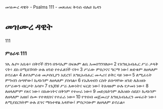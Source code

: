 ﻿
 መዝሙረ ዳዊት - Psalms 111 - መጽሐፍ ቅዱስ ብሉይ ኪዳን
# መዝሙረ ዳዊት
111
### ምዕራፍ 111
 ሃሌ ሉያ። አቤቱ፥ በቅኖች ሸንጎ በጉባኤም በፍጹም ልቤ አመሰግንሃለሁ።
2  የእግዚአብሔር ሥራ ታላቅ ናት፥ ደስ በሚሰኙባት ሁሉ ዘንድ የተፈለገች ናት።
3  ሥራው ምስጋናና ግርማ ነው፤ ጽድቁም ለዘላለም ይኖራል።
4  ለተአምራቱ መታሰቢያን አደረገ፤ እግዚአብሔር መሓሪና ይቅር ባይ ነው።
5  ለሚፈሩት ምግብን ሰጣቸው፤ ኪዳኑንም ለዘላለም ያስባል።
6  የአሕዛብን ርስት ይሰጣቸው ዘንድ ለሕዝቡ የሥራውን ብርታት አሳየ።
7  የእጆቹ ሥራ እውነትና ፍርድ ነው፤ ትእዛዙም ሁሉ የታመነ ነው፥
8  ለዘላለምም የጸና ነው፥ በእውነትና በቅንም የተሠራ ነው።
9  መድኃኒትንም ለሕዝቡ ሰደደ፥ ኪዳኑንም ለዘላለም አዘዘ፤ ስሙ የተቀደሰና የተፈራ ነው።
10  የጥበብ መጀመሪያ እግዚአብሔርን መፍራት ነው፥ ለሚያደርጓትም ሁሉ ደኅና ማስተዋል አላቸው፤ ምስጋናውም ለዘላለም ይኖራል። 
